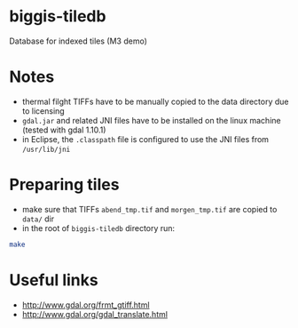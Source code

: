 # biggis-tiledb
Database for indexed tiles (M3 demo)

# Notes
- thermal filght TIFFs have to be manually copied to the data directory due to licensing
- `gdal.jar` and related JNI files have to be installed on the linux machine (tested with gdal 1.10.1)
- in Eclipse, the `.classpath` file is configured to use the JNI files from `/usr/lib/jni`

# Preparing tiles
- make sure that TIFFs `abend_tmp.tif` and `morgen_tmp.tif` are copied to `data/` dir
- in the root of `biggis-tiledb` directory run:
``` sh
make
```

# Useful links
- http://www.gdal.org/frmt_gtiff.html
- http://www.gdal.org/gdal_translate.html
